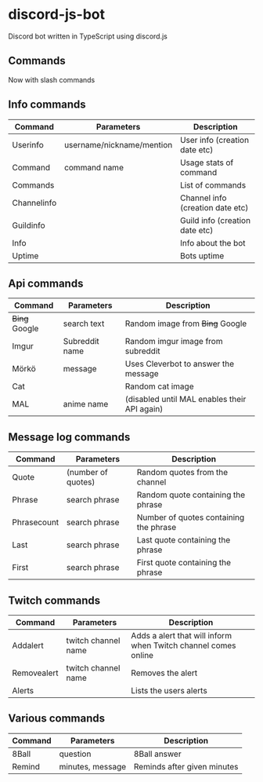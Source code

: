 # discord-js-bot

Discord bot written in TypeScript using discord.js

## Commands

Now with slash commands

Info commands
------

Command | Parameters | Description
--- | --- | ---
Userinfo | username/nickname/mention | User info (creation date etc)
Command | command name | Usage stats of command
Commands |  | List of commands
Channelinfo |  | Channel info (creation date etc)
Guildinfo |  | Guild info (creation date etc)
Info |  | Info about the bot
Uptime |  | Bots uptime

Api commands
------

Command | Parameters | Description
--- | --- | ---
~~Bing~~ Google | search text | Random image from ~~Bing~~ Google
Imgur | Subreddit name | Random imgur image from subreddit
Mörkö | message | Uses Cleverbot to answer the message
Cat | | Random cat image
MAL | anime name | (disabled until MAL enables their API again)

Message log commands
------

Command | Parameters | Description
--- | --- | ---
Quote | (number of quotes) | Random quotes from the channel
Phrase | search phrase | Random quote containing the phrase
Phrasecount | search phrase | Number of quotes containing the phrase
Last | search phrase | Last quote containing the phrase
First | search phrase | First quote containing the phrase

Twitch commands
------

Command | Parameters | Description
--- | --- | ---
Addalert | twitch channel name | Adds a alert that will inform when Twitch channel comes online
Removealert | twitch channel name | Removes the alert
Alerts | | Lists the users alerts

Various commands
------

Command | Parameters | Description
--- | --- | ---
8Ball | question | 8Ball answer
Remind | minutes, message | Reminds after given minutes
